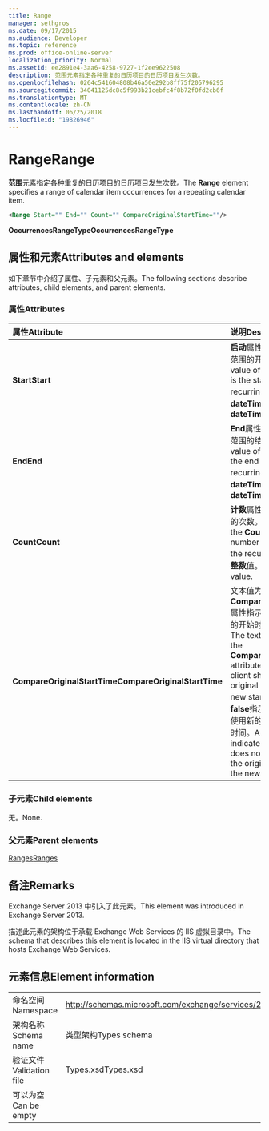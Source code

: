 ```yaml
---
title: Range
manager: sethgros
ms.date: 09/17/2015
ms.audience: Developer
ms.topic: reference
ms.prod: office-online-server
localization_priority: Normal
ms.assetid: ee2891e4-3aa6-4258-9727-1f2ee9622508
description: 范围元素指定各种重复的日历项目的日历项目发生次数。
ms.openlocfilehash: 0264c541604808b46a50e292b8ff75f205796295
ms.sourcegitcommit: 34041125dc8c5f993b21cebfc4f8b72f0fd2cb6f
ms.translationtype: MT
ms.contentlocale: zh-CN
ms.lasthandoff: 06/25/2018
ms.locfileid: "19826946"
---
```

# <a name="range"></a><span data-ttu-id="13189-103">Range</span><span class="sxs-lookup"><span data-stu-id="13189-103">Range</span></span>

<span data-ttu-id="13189-104">**范围**元素指定各种重复的日历项目的日历项目发生次数。</span><span class="sxs-lookup"><span data-stu-id="13189-104">The **Range** element specifies a range of calendar item occurrences for a repeating calendar item.</span></span> 
  
```XML
<Range Start="" End="" Count="" CompareOriginalStartTime=""/>
```

 <span data-ttu-id="13189-105">**OccurrencesRangeType**</span><span class="sxs-lookup"><span data-stu-id="13189-105">**OccurrencesRangeType**</span></span>
## <a name="attributes-and-elements"></a><span data-ttu-id="13189-106">属性和元素</span><span class="sxs-lookup"><span data-stu-id="13189-106">Attributes and elements</span></span>

<span data-ttu-id="13189-107">如下章节中介绍了属性、子元素和父元素。</span><span class="sxs-lookup"><span data-stu-id="13189-107">The following sections describe attributes, child elements, and parent elements.</span></span>
  
### <a name="attributes"></a><span data-ttu-id="13189-108">属性</span><span class="sxs-lookup"><span data-stu-id="13189-108">Attributes</span></span>

|<span data-ttu-id="13189-109">**属性**</span><span class="sxs-lookup"><span data-stu-id="13189-109">**Attribute**</span></span>|<span data-ttu-id="13189-110">**说明**</span><span class="sxs-lookup"><span data-stu-id="13189-110">**Description**</span></span>|
|:-----|:-----|
|<span data-ttu-id="13189-111">**Start**</span><span class="sxs-lookup"><span data-stu-id="13189-111">**Start**</span></span> <br/> |<span data-ttu-id="13189-112">**启动**属性的文本值是定期项目范围的开始日期。</span><span class="sxs-lookup"><span data-stu-id="13189-112">The text value of the **Start** attribute is the start date of the recurring item range.</span></span> <span data-ttu-id="13189-113">这是**dateTime**值。</span><span class="sxs-lookup"><span data-stu-id="13189-113">This is a **dateTime** value.</span></span>  <br/> |
|<span data-ttu-id="13189-114">**End**</span><span class="sxs-lookup"><span data-stu-id="13189-114">**End**</span></span> <br/> |<span data-ttu-id="13189-115">**End**属性的文本值是定期项目范围的结束日期。</span><span class="sxs-lookup"><span data-stu-id="13189-115">The text value of the **End** attribute is the end date of the recurring item range.</span></span> <span data-ttu-id="13189-116">这是**dateTime**值。</span><span class="sxs-lookup"><span data-stu-id="13189-116">This is a **dateTime** value.</span></span>  <br/> |
|<span data-ttu-id="13189-117">**Count**</span><span class="sxs-lookup"><span data-stu-id="13189-117">**Count**</span></span> <br/> |<span data-ttu-id="13189-118">**计数**属性的文本值是定期项目的次数。</span><span class="sxs-lookup"><span data-stu-id="13189-118">The text value of the **Count** attribute is the number of occurrences of the recurring item.</span></span> <span data-ttu-id="13189-119">这是一个**整数**值。</span><span class="sxs-lookup"><span data-stu-id="13189-119">This is an **integer** value.</span></span>  <br/> |
|<span data-ttu-id="13189-120">**CompareOriginalStartTime**</span><span class="sxs-lookup"><span data-stu-id="13189-120">**CompareOriginalStartTime**</span></span> <br/> |<span data-ttu-id="13189-121">文本值为**true**的**CompareOriginalStartTime**属性指示客户端应比较使用新的开始时间的原始开始时间。</span><span class="sxs-lookup"><span data-stu-id="13189-121">The text value of **true** for the **CompareOriginalStartTime** attribute indicates that the client should compare the original start time with the new start time.</span></span> <span data-ttu-id="13189-122">如果值为**false**指示客户端不需要比较使用新的开始时间的原始开始时间。</span><span class="sxs-lookup"><span data-stu-id="13189-122">A value of **false** indicates that the client does not need to compare the original start time with the new start time.</span></span>  <br/> |
   
### <a name="child-elements"></a><span data-ttu-id="13189-123">子元素</span><span class="sxs-lookup"><span data-stu-id="13189-123">Child elements</span></span>

<span data-ttu-id="13189-124">无。</span><span class="sxs-lookup"><span data-stu-id="13189-124">None.</span></span>
  
### <a name="parent-elements"></a><span data-ttu-id="13189-125">父元素</span><span class="sxs-lookup"><span data-stu-id="13189-125">Parent elements</span></span>

[<span data-ttu-id="13189-126">Ranges</span><span class="sxs-lookup"><span data-stu-id="13189-126">Ranges</span></span>](ranges.md)
  
## <a name="remarks"></a><span data-ttu-id="13189-127">备注</span><span class="sxs-lookup"><span data-stu-id="13189-127">Remarks</span></span>

<span data-ttu-id="13189-128">Exchange Server 2013 中引入了此元素。</span><span class="sxs-lookup"><span data-stu-id="13189-128">This element was introduced in Exchange Server 2013.</span></span>
  
<span data-ttu-id="13189-129">描述此元素的架构位于承载 Exchange Web Services 的 IIS 虚拟目录中。</span><span class="sxs-lookup"><span data-stu-id="13189-129">The schema that describes this element is located in the IIS virtual directory that hosts Exchange Web Services.</span></span>
  
## <a name="element-information"></a><span data-ttu-id="13189-130">元素信息</span><span class="sxs-lookup"><span data-stu-id="13189-130">Element information</span></span>

|||
|:-----|:-----|
|<span data-ttu-id="13189-131">命名空间</span><span class="sxs-lookup"><span data-stu-id="13189-131">Namespace</span></span>  <br/> |http://schemas.microsoft.com/exchange/services/2006/types  <br/> |
|<span data-ttu-id="13189-132">架构名称</span><span class="sxs-lookup"><span data-stu-id="13189-132">Schema name</span></span>  <br/> |<span data-ttu-id="13189-133">类型架构</span><span class="sxs-lookup"><span data-stu-id="13189-133">Types schema</span></span>  <br/> |
|<span data-ttu-id="13189-134">验证文件</span><span class="sxs-lookup"><span data-stu-id="13189-134">Validation file</span></span>  <br/> |<span data-ttu-id="13189-135">Types.xsd</span><span class="sxs-lookup"><span data-stu-id="13189-135">Types.xsd</span></span>  <br/> |
|<span data-ttu-id="13189-136">可以为空</span><span class="sxs-lookup"><span data-stu-id="13189-136">Can be empty</span></span>  <br/> ||
   

